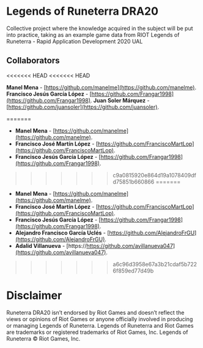 # Legends of Runeterra DRA20
Collective project where the knowledge acquired in the subject will be put into practice, taking as an example game data from RIOT Legends of Runeterra - Rapid Application Development 2020 UAL

## Collaborators

<<<<<<< HEAD
<<<<<<< HEAD

**Manel Mena** -  [https://github.com/manelme](https://github.com/manelme).
**Francisco Jesús García López** -  [https://github.com/Frangar1998](https://github.com/Frangar1998).
**Juan Soler Márquez** -  [https://github.com/juansoler](https://github.com/juansoler).

=======
* **Manel Mena** -  [https://github.com/manelme](https://github.com/manelme).
* **Francisco José Martín López** - [https://github.com/FranciscoMartLop](https://github.com/FranciscoMartLop).
* **Francisco Jesús García López** -  [https://github.com/Frangar1998](https://github.com/Frangar1998).
>>>>>>> c9a0815920e864d19a1078409dfd75851b660866
=======

* **Manel Mena** -  [https://github.com/manelme](https://github.com/manelme).
* **Francisco José Martín López** - [https://github.com/FranciscoMartLop](https://github.com/FranciscoMartLop).
* **Francisco Jesús García López** -  [https://github.com/Frangar1998](https://github.com/Frangar1998).
* **Alejandro Francisco García Uclés** -  [https://github.com/AlejandroFrGU](https://github.com/AlejandroFrGU).
* **Adalid Villanueva** - [https://https://github.com/avillanueva047](https://github.com/avillanueva047).
>>>>>>> a6c96d3958e67a3b21cdaf5b7226f859ed77d49b

# Disclaimer

Runeterra DRA20 isn’t endorsed by Riot Games and doesn’t reflect the views or opinions of Riot Games or anyone officially involved in producing or managing Legends of Runeterra. Legends of Runeterra and Riot Games are trademarks or registered trademarks of Riot Games, Inc. Legends of Runeterra © Riot Games, Inc.
